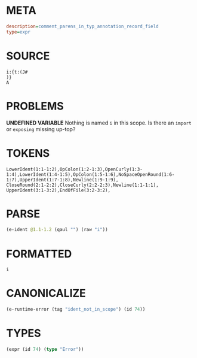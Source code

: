 # META
~~~ini
description=comment_parens_in_typ_annotation_record_field
type=expr
~~~
# SOURCE
~~~roc
i:{t:(J#
)}
A
~~~
# PROBLEMS
**UNDEFINED VARIABLE**
Nothing is named `i` in this scope.
Is there an `import` or `exposing` missing up-top?

# TOKENS
~~~zig
LowerIdent(1:1-1:2),OpColon(1:2-1:3),OpenCurly(1:3-1:4),LowerIdent(1:4-1:5),OpColon(1:5-1:6),NoSpaceOpenRound(1:6-1:7),UpperIdent(1:7-1:8),Newline(1:9-1:9),
CloseRound(2:1-2:2),CloseCurly(2:2-2:3),Newline(1:1-1:1),
UpperIdent(3:1-3:2),EndOfFile(3:2-3:2),
~~~
# PARSE
~~~clojure
(e-ident @1.1-1.2 (qaul "") (raw "i"))
~~~
# FORMATTED
~~~roc
i
~~~
# CANONICALIZE
~~~clojure
(e-runtime-error (tag "ident_not_in_scope") (id 74))
~~~
# TYPES
~~~clojure
(expr (id 74) (type "Error"))
~~~
